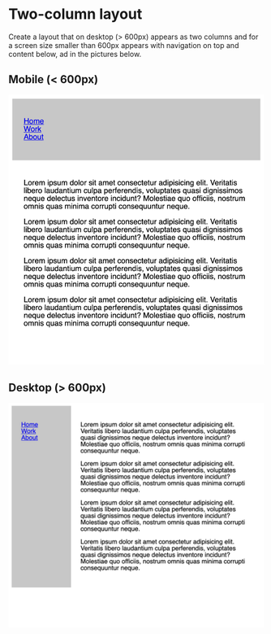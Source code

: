 # Two-column layout

Create a layout that on desktop (> 600px) appears as two columns and for a screen size smaller than 600px appears with navigation on top and content below, ad in the pictures below.

## Mobile (< 600px)
![](mobile.png)

## Desktop (> 600px)
![](desktop.png)